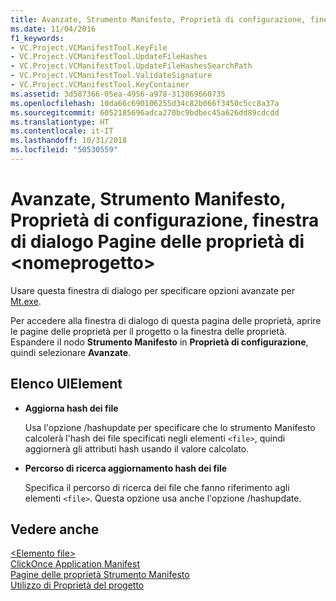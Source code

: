 ```yaml
---
title: Avanzate, Strumento Manifesto, Proprietà di configurazione, finestra di dialogo Pagine delle proprietà di &lt;nomeprogetto&gt;
ms.date: 11/04/2016
f1_keywords:
- VC.Project.VCManifestTool.KeyFile
- VC.Project.VCManifestTool.UpdateFileHashes
- VC.Project.VCManifestTool.UpdateFileHashesSearchPath
- VC.Project.VCManifestTool.ValidateSignature
- VC.Project.VCManifestTool.KeyContainer
ms.assetid: 3d587366-05ea-4956-a978-313069660735
ms.openlocfilehash: 10da66c690106255d34c82b066f3450c5cc8a37a
ms.sourcegitcommit: 6052185696adca270bc9bdbec45a626dd89cdcdd
ms.translationtype: HT
ms.contentlocale: it-IT
ms.lasthandoff: 10/31/2018
ms.locfileid: "50530559"
---
```

# <a name="advanced-manifest-tool-configuration-properties-ltprojectnamegt-property-pages-dialog-box"></a>Avanzate, Strumento Manifesto, Proprietà di configurazione, finestra di dialogo Pagine delle proprietà di &lt;nomeprogetto&gt;

Usare questa finestra di dialogo per specificare opzioni avanzate per [Mt.exe](https://msdn.microsoft.com/library/aa375649).

Per accedere alla finestra di dialogo di questa pagina delle proprietà, aprire le pagine delle proprietà per il progetto o la finestra delle proprietà. Espandere il nodo **Strumento Manifesto** in **Proprietà di configurazione**, quindi selezionare **Avanzate**.

## <a name="uielement-list"></a>Elenco UIElement

- **Aggiorna hash dei file**

   Usa l'opzione /hashupdate per specificare che lo strumento Manifesto calcolerà l'hash dei file specificati negli elementi `<file>`, quindi aggiornerà gli attributi hash usando il valore calcolato.

- **Percorso di ricerca aggiornamento hash dei file**

   Specifica il percorso di ricerca dei file che fanno riferimento agli elementi `<file>`. Questa opzione usa anche l'opzione /hashupdate.

## <a name="see-also"></a>Vedere anche

[\<Elemento file>](/visualstudio/deployment/file-element-clickonce-application)<br>
[ClickOnce Application Manifest](/visualstudio/deployment/clickonce-application-manifest)<br>
[Pagine delle proprietà Strumento Manifesto](../ide/manifest-tool-property-pages.md)<br>
[Utilizzo di Proprietà del progetto](../ide/working-with-project-properties.md)